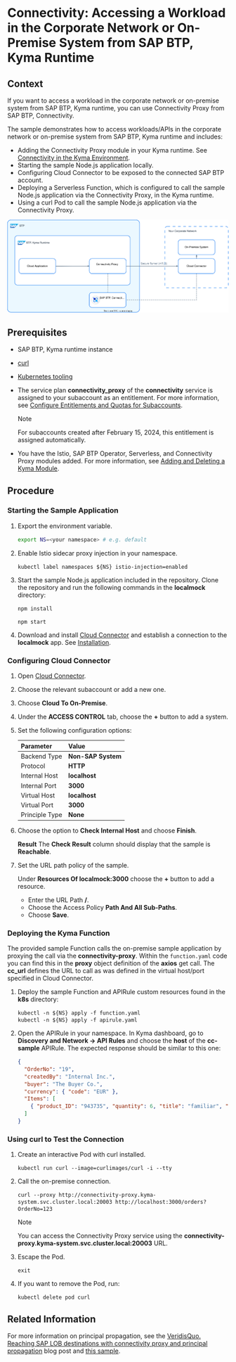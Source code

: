 # Connectivity: Accessing a Workload in the Corporate Network or On-Premise System from SAP BTP, Kyma Runtime

## Context

If you want to access a workload in the corporate network or on-premise system from SAP BTP, Kyma runtime, you can use Connectivity Proxy from SAP BTP, Connectivity.

The sample demonstrates how to access workloads/APIs in the corporate network or on-premise system from SAP BTP, Kyma runtime and includes:

- Adding the Connectivity Proxy module in your Kyma runtime. See [Connectivity in the Kyma Environment](https://help.sap.com/docs/connectivity/sap-btp-connectivity-cf/on-premise-connectivity-in-kyma-environment?version=Cloud).
- Starting the sample Node.js application locally.
- Configuring Cloud Connector to be exposed to the connected SAP BTP account.
- Deploying a Serverless Function, which is configured to call the sample Node.js application via the Connectivity Proxy, in the Kyma runtime.
- Using a curl Pod to call the sample Node.js application via the Connectivity Proxy.

![Cloud to On-Prem](./assets/cloud-to-on-prem.drawio.svg)

## Prerequisites

- SAP BTP, Kyma runtime instance
- [curl](https://curl.se/)
- [Kubernetes tooling](../prerequisites/README.md#kubernetes)
- The service plan **connectivity_proxy** of the **connectivity** service is assigned to your subaccount as an entitlement. For more information, see [Configure Entitlements and Quotas for Subaccounts](https://help.sap.com/docs/btp/sap-business-technology-platform/configure-entitlements-and-quotas-for-subaccounts?version=Cloud).

   > [!NOTE]
   > For subaccounts created after February 15, 2024, this entitlement is assigned automatically.

- You have the Istio, SAP BTP Operator, Serverless, and Connectivity Proxy modules added. For more information, see [Adding and Deleting a Kyma Module](https://help.sap.com/docs/btp/sap-business-technology-platform/enable-and-disable-kyma-module?version=Cloud).

## Procedure

### Starting the Sample Application

1. Export the environment variable.

   ```bash
   export NS=<your namespace> # e.g. default
   ```

2. Enable Istio sidecar proxy injection in your namespace.

   ```shell
   kubectl label namespaces ${NS} istio-injection=enabled

3. Start the sample Node.js application included in the repository. Clone the repository and run the following commands in the **localmock** directory:

   ```shell
   npm install
   ```

   ```shell
   npm start
   ```

4. Download and install [Cloud Connector](https://tools.hana.ondemand.com/#cloud) and establish a connection to the **localmock** app. See [Installation](https://help.sap.com/docs/connectivity/sap-btp-connectivity-cf/installation?version=Cloud).

### Configuring Cloud Connector

1. Open [Cloud Connector](https://localhost:8443/).
2. Choose the relevant subaccount or add a new one.
3. Choose **Cloud To On-Premise**.
4. Under the **ACCESS CONTROL** tab, choose the **+** button to add a system.
5. Set the following configuration options:

   | Parameter | Value |
   |-----------|-------|
   | Backend Type | **Non-SAP System** |
   | Protocol | **HTTP** |
   | Internal Host | **localhost** |
   | Internal Port |  **3000** |
   | Virtual Host | **localhost** |
   | Virtual Port | **3000** |
   | Principle Type | **None** |
  
6. Choose the option to **Check Internal Host** and choose **Finish**.

   **Result**
   The **Check Result** column should display that the sample is **Reachable**.

7. Set the URL path policy of the sample.

   Under **Resources Of localmock:3000** choose the **+** button to add a resource.
   - Enter the URL Path **/**.
   - Choose the Access Policy **Path And All Sub-Paths**.
   - Choose **Save**.

### Deploying the Kyma Function

The provided sample Function calls the on-premise sample application by proxying the call via the **connectivity-proxy**. Within the `function.yaml` code you can find this in the **proxy** object definition of the **axios** get call. The **cc_url** defines the URL to call as was defined in the virtual host/port specified in Cloud Connector.

1. Deploy the sample Function and APIRule custom resources found in the **k8s** directory:

   ```shell
   kubectl -n ${NS} apply -f function.yaml
   kubectl -n ${NS} apply -f apirule.yaml
   ```

2. Open the APIRule in your namespace. In Kyma dashboard, go to **Discovery and Network -> API Rules** and choose the **host** of the **cc-sample** APIRule. The expected response should be similar to this one:

   ```json
   {
     "OrderNo": "19",
     "createdBy": "Internal Inc.",
     "buyer": "The Buyer Co.",
     "currency": { "code": "EUR" },
     "Items": [
       { "product_ID": "943735", "quantity": 6, "title": "familiar", "price": 12 }
     ]
   }
   ```

### Using curl to Test the Connection

1. Create an interactive Pod with curl installed.

   ```shell
   kubectl run curl --image=curlimages/curl -i --tty
   ```

2. Call the on-premise connection.

   ```shell
   curl --proxy http://connectivity-proxy.kyma-system.svc.cluster.local:20003 http://localhost:3000/orders?OrderNo=123
   ```

   > [!NOTE]
   > You can access the Connectivity Proxy service using the **connectivity-proxy.kyma-system.svc.cluster.local:20003** URL.

3. Escape the Pod.

   ```shell
   exit
   ```

4. If you want to remove the Pod, run:

   ```shell
   kubectl delete pod curl
   ```

## Related Information

For more information on principal propagation, see the [VeridisQuo. Reaching SAP LOB destinations with connectivity proxy and principal propagation](https://blogs.sap.com/2022/04/07/veridisquo.-reaching-sap-lob-destinations-with-connectivity-proxy-and-principal-propagation./) blog post and [this sample](../principal-prop-on-prem).
